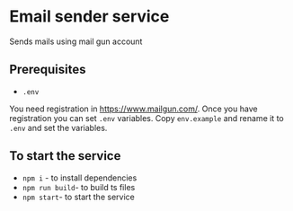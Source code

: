 # Email sender service
Sends mails using mail gun account

## Prerequisites

- `.env`

You need registration in https://www.mailgun.com/.
Once you have registration you can set `.env` variables. Copy `env.example` and rename it to `.env` and set the variables.

## To start the service

- `npm i` - to install dependencies
- `npm run build`- to build ts files
- `npm start`- to start the service
